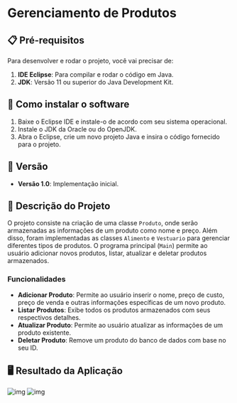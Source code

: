 # Gerenciamento de Produtos

## 📋 Pré-requisitos

Para desenvolver e rodar o projeto, você vai precisar de:

1. **IDE Eclipse**: Para compilar e rodar o código em Java.
2. **JDK**: Versão 11 ou superior do Java Development Kit.

## 🔧 Como instalar o software

1. Baixe o Eclipse IDE e instale-o de acordo com seu sistema operacional.
2. Instale o JDK da Oracle ou do OpenJDK.
3. Abra o Eclipse, crie um novo projeto Java e insira o código fornecido para o projeto.

## 📌 Versão

- **Versão 1.0**: Implementação inicial.

## 📖 Descrição do Projeto

O projeto consiste na criação de uma classe `Produto`, onde serão armazenadas as informações de um produto como nome e preço. Além disso, foram implementadas as classes `Alimento` e `Vestuario` para gerenciar diferentes tipos de produtos. O programa principal (`Main`) permite ao usuário adicionar novos produtos, listar, atualizar e deletar produtos armazenados.

### Funcionalidades

- **Adicionar Produto**: Permite ao usuário inserir o nome, preço de custo, preço de venda e outras informações específicas de um novo produto.
- **Listar Produtos**: Exibe todos os produtos armazenados com seus respectivos detalhes.
- **Atualizar Produto**: Permite ao usuário atualizar as informações de um produto existente.
- **Deletar Produto**: Remove um produto do banco de dados com base no seu ID.

## 🖥️ Resultado da Aplicação

![img]()
![img]()
